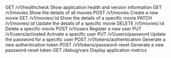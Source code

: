 GET /v1/healthcheck Show application health and version information
GET /v1/movies Show the details of all movies
POST /v1/movies Create a new movie
GET /v1/movies/:id Show the details of a specific movie
PATCH /v1/movies/:id Update the details of a specific movie
DELETE /v1/movies/:id Delete a specific movie
POST /v1/users Register a new user
PUT /v1/users/activated Activate a specific user
PUT /v1/users/password Update the password for a specific user
POST /v1/tokens/authentication Generate a new authentication token
POST /v1/tokens/password-reset Generate a new password-reset token
GET /debug/vars Display application metrics
